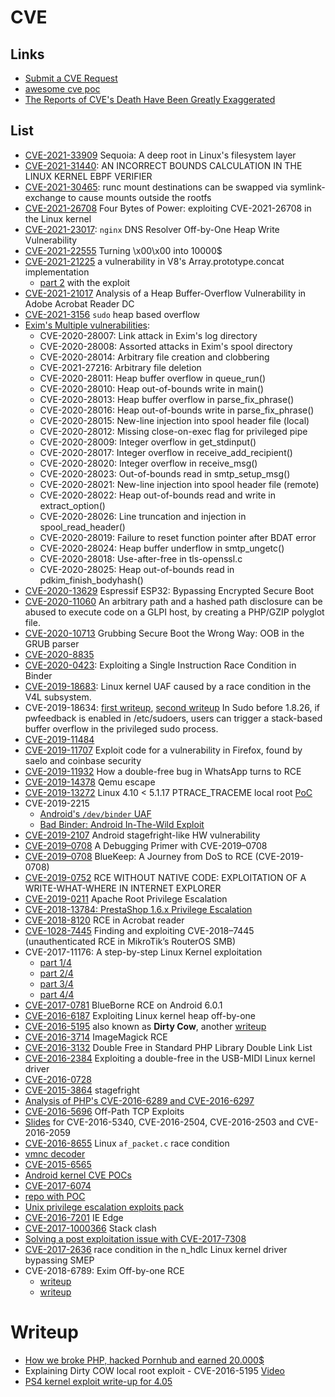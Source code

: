 # CVE

## Links

 - [Submit a CVE Request](https://cveform.mitre.org/)
 - [awesome cve poc](https://github.com/qazbnm456/awesome-cve-poc)
 - [The Reports of CVE's Death Have Been Greatly Exaggerated](https://grsecurity.net/reports_of_cves_death_greatly_exaggerated)

## List

 - [CVE-2021-33909](https://www.qualys.com/2021/07/20/cve-2021-33909/sequoia-local-privilege-escalation-linux.txt) Sequoia: A deep root in Linux's filesystem layer
 - [CVE-2021-31440](https://www.zerodayinitiative.com/blog/2021/5/26/cve-2021-31440-an-incorrect-bounds-calculation-in-the-linux-kernel-ebpf-verifier): AN INCORRECT BOUNDS CALCULATION IN THE LINUX KERNEL EBPF VERIFIER
 - [CVE-2021-30465](http://blog.champtar.fr/runc-symlink-CVE-2021-30465/): runc mount destinations can be swapped via symlink-exchange to cause mounts outside the rootfs
 - [CVE-2021-26708](https://a13xp0p0v.github.io/2021/02/09/CVE-2021-26708.html) Four Bytes of Power: exploiting CVE-2021-26708 in the Linux kernel
 - [CVE-2021-23017](https://x41-dsec.de/lab/advisories/x41-2021-002-nginx-resolver-copy/): ``nginx`` DNS Resolver Off-by-One Heap Write Vulnerability
 - [CVE-2021-22555](https://google.github.io/security-research/pocs/linux/cve-2021-22555/writeup.html) Turning \x00\x00 into 10000$
 - [CVE-2021-21225](https://tiszka.com/blog/CVE_2021_21225.html) a vulnerability in V8's Array.prototype.concat implementation
    - [part 2](https://tiszka.com/blog/CVE_2021_21225_exploit.html) with the exploit
 - [CVE-2021-21017](https://blog.exodusintel.com/2021/06/28/analysis-of-a-heap-buffer-overflow-vulnerability-in-adobe-acrobat-reader-dc/) Analysis of a Heap Buffer-Overflow Vulnerability in Adobe Acrobat Reader DC
 - [CVE-2021-3156](https://www.qualys.com/2021/01/26/cve-2021-3156/baron-samedit-heap-based-overflow-sudo.txt) ``sudo`` heap based overflow
 - [Exim's Multiple vulnerabilities](https://www.qualys.com/2021/05/04/21nails/21nails.txt):
    - CVE-2020-28007: Link attack in Exim's log directory
    - CVE-2020-28008: Assorted attacks in Exim's spool directory
    - CVE-2020-28014: Arbitrary file creation and clobbering
    - CVE-2021-27216: Arbitrary file deletion
    - CVE-2020-28011: Heap buffer overflow in queue_run()
    - CVE-2020-28010: Heap out-of-bounds write in main()
    - CVE-2020-28013: Heap buffer overflow in parse_fix_phrase()
    - CVE-2020-28016: Heap out-of-bounds write in parse_fix_phrase()
    - CVE-2020-28015: New-line injection into spool header file (local)
    - CVE-2020-28012: Missing close-on-exec flag for privileged pipe
    - CVE-2020-28009: Integer overflow in get_stdinput()
    - CVE-2020-28017: Integer overflow in receive_add_recipient()
    - CVE-2020-28020: Integer overflow in receive_msg()
    - CVE-2020-28023: Out-of-bounds read in smtp_setup_msg()
    - CVE-2020-28021: New-line injection into spool header file (remote)
    - CVE-2020-28022: Heap out-of-bounds read and write in extract_option()
    - CVE-2020-28026: Line truncation and injection in spool_read_header()
    - CVE-2020-28019: Failure to reset function pointer after BDAT error
    - CVE-2020-28024: Heap buffer underflow in smtp_ungetc()
    - CVE-2020-28018: Use-after-free in tls-openssl.c
    - CVE-2020-28025: Heap out-of-bounds read in pdkim_finish_bodyhash()
 - [CVE-2020-13629](https://raelize.com/blog/espressif-esp32-bypassing-encrypted-secure-boot-cve-2020-13629/) Espressif ESP32: Bypassing Encrypted Secure Boot
 - [CVE-2020-11060](https://offsec.almond.consulting/playing-with-gzip-rce-in-glpi.html) An arbitrary path and a hashed path disclosure can be abused to execute code on a GLPI host, by creating a PHP/GZIP polyglot file.
 - [CVE-2020-10713](https://capsule8.com/blog/grubbing-secure-boot-the-wrong-way-cve-2020-10713/) Grubbing Secure Boot the Wrong Way: OOB in the GRUB parser
 - [CVE-2020-8835](https://www.thezdi.com/blog/2020/4/8/cve-2020-8835-linux-kernel-privilege-escalation-via-improper-ebpf-program-verification)
 - [CVE-2020-0423](https://www.longterm.io/cve-2020-0423.html): Exploiting a Single Instruction Race Condition in Binder
 - [CVE-2019-18683](https://a13xp0p0v.github.io/2020/02/15/CVE-2019-18683.html): Linux kernel UAF caused by a race condition in the V4L subsystem.
 - CVE-2019-18634: [first writeup](https://www.sudo.ws/alerts/pwfeedback.html), [second writeup](https://iamalsaher.tech/posts/2020-02-08-cve-2019-18634/) In Sudo before 1.8.26, if pwfeedback is enabled in /etc/sudoers, users can trigger a stack-based buffer overflow in the privileged sudo process.
 - [CVE-2019-11484](https://securitylab.github.com/research/ubuntu-whoopsie-CVE-2019-11484)
 - [CVE-2019-11707](https://blog.bi0s.in/2019/08/18/Pwn/Browser-Exploitation/cve-2019-11707-writeup/) Exploit code for a vulnerability in Firefox, found by saelo and coinbase security
 - [CVE-2019-11932](https://awakened1712.github.io/hacking/hacking-whatsapp-gif-rce/) How a double-free bug in WhatsApp turns to RCE
 - [CVE-2019-14378](https://blog.bi0s.in/2019/08/24/Pwn/VM-Escape/2019-07-29-qemu-vm-escape-cve-2019-14378/) Qemu escape
 - [CVE-2019-13272](https://bugs.chromium.org/p/project-zero/issues/detail?id=1903) Linux 4.10 < 5.1.17 PTRACE_TRACEME local root [PoC](https://github.com/bcoles/kernel-exploits/blob/master/CVE-2019-13272/poc.c)
 - CVE-2019-2215
    - [Android's ``/dev/binder`` UAF](https://dayzerosec.com/posts/analyzing-androids-cve-2019-2215-dev-binder-uaf/)
    - [Bad Binder: Android In-The-Wild Exploit](https://googleprojectzero.blogspot.com/2019/11/bad-binder-android-in-wild-exploit.html)
 - [CVE-2019-2107](https://github.com/marcinguy/CVE-2019-2107) Android stagefright-like HW vulnerability
 - [CVE-2019–0708](https://medium.com/@straightblast426/a-debugging-primer-with-cve-2019-0708-ccfa266682f6) A Debugging Primer with CVE-2019–0708
 - [CVE-2019–0708](https://www.malwaretech.com/2019/09/bluekeep-a-journey-from-dos-to-rce-cve-2019-0708.html) BlueKeep: A Journey from DoS to RCE (CVE-2019-0708)
 - [CVE-2019-0752](https://www.zerodayinitiative.com/blog/2019/5/21/rce-without-native-code-exploitation-of-a-write-what-where-in-internet-explorer) RCE WITHOUT NATIVE CODE: EXPLOITATION OF A WRITE-WHAT-WHERE IN INTERNET EXPLORER
 - [CVE-2019-0211](https://cfreal.github.io/carpe-diem-cve-2019-0211-apache-local-root.html) Apache Root Privilege Escalation
 - [CVE-2018-13784: PrestaShop 1.6.x Privilege Escalation](https://www.ambionics.io/blog/prestashop-privilege-escalation)
 - [CVE-2018-8120](https://www.welivesecurity.com/2018/05/15/tale-two-zero-days/) RCE in Acrobat reader
 - [CVE-1028-7445](https://medium.com/@maxi./finding-and-exploiting-cve-2018-7445-f3103f163cc1) Finding and exploiting CVE-2018–7445 (unauthenticated RCE in MikroTik’s RouterOS SMB)
 - CVE-2017-11176:  A step-by-step Linux Kernel exploitation
    - [part 1/4](https://blog.lexfo.fr/cve-2017-11176-linux-kernel-exploitation-part1.html)
    - [part 2/4](https://blog.lexfo.fr/cve-2017-11176-linux-kernel-exploitation-part2.html)
    - [part 3/4](https://blog.lexfo.fr/cve-2017-11176-linux-kernel-exploitation-part3.html)
    - [part 4/4](https://blog.lexfo.fr/cve-2017-11176-linux-kernel-exploitation-part4.html)
 - [CVE-2017-0781](https://jesux.es/exploiting/blueborne-android-6.0.1-english/) BlueBorne RCE on Android 6.0.1
 - [CVE-2016-6187](https://duasynt.com/blog/cve-2016-6187-heap-off-by-one-exploit) Exploiting Linux kernel heap off-by-one
 - [CVE-2016-5195](https://dirtycow.ninja/) also known as **Dirty Cow**, another [writeup](https://chao-tic.github.io/blog/2017/05/24/dirty-cow)
 - [CVE-2016-3714](https://imagetragick.com) ImageMagick RCE
 - [CVE-2016-3132](http://www.libnex.org/blog/doublefreeinstandardphplibrarydoublelinklist) Double Free in Standard PHP Library Double Link List
 - [CVE-2016-2384](https://xairy.github.io/blog/2016/cve-2016-2384) Exploiting a double-free in the USB-MIDI Linux kernel driver
 - [CVE-2016-0728](http://perception-point.io/2016/01/14/analysis-and-exploitation-of-a-linux-kernel-vulnerability-cve-2016-0728/)
 - [CVE-2015-3864](https://www.usenix.org/sites/default/files/conference/protected-files/woot16_slides_drake.pdf) stagefright
 - [Analysis of PHP's CVE-2016-6289 and CVE-2016-6297](https://blog.fortinet.com/2016/08/10/analysis-of-php-s-cve-2016-6289-and-cve-2016-6297)
 - [CVE-2016-5696](http://www.cs.ucr.edu/~zhiyunq/pub/sec16_TCP_pure_offpath.pdf) Off-Path TCP Exploits
 - [Slides](http://gsec.hitb.org/materials/sg2016/D1%20-%20Adam%20Donenfeld%20and%20Yaniv%20Mordekhay%20-%20Stumping%20The%20Mobile%20Chipset.pdf) for CVE-2016-5340, CVE-2016-2504, CVE-2016-2503 and CVE-2016-2059
 - [CVE-2016-8655](http://seclists.org/oss-sec/2016/q4/607) Linux ``af_packet.c`` race condition
 - [vmnc decoder](https://scarybeastsecurity.blogspot.it/2016/12/1day-poc-with-rip-deterministic-linux.html)
 - [CVE-2015-6565](http://www.openwall.com/lists/oss-security/2017/01/26/2)
 - [Android kernel CVE POCs](https://github.com/ScottyBauer/Android_Kernel_CVE_POCs)
 - [CVE-2017-6074](http://seclists.org/oss-sec/2017/q1/471)
 - [repo with POC](https://github.com/xairy/kernel-exploits)
 - [Unix privilege escalation exploits pack](https://github.com/LukaSikic/Unix-Privilege-Escalation-Exploits-Pack)
 - [CVE-2016-7201](https://www.endgame.com/blog/chakra-exploit-and-limitations-modern-mitigation-techniques) IE Edge
 - [CVE-2017-1000366](https://www.qualys.com/research/security-advisories/) Stack clash
 - [Solving a post exploitation issue with CVE-2017-7308](https://www.coresecurity.com/blog/solving-post-exploitation-issue-cve-2017-7308)
 - [CVE-2017-2636](https://a13xp0p0v.github.io/2017/03/24/CVE-2017-2636.html) race condition in the n_hdlc Linux kernel driver bypassing SMEP
 - CVE-2018-6789: Exim Off-by-one RCE
    - [writeup](https://devco.re/blog/2018/03/06/exim-off-by-one-RCE-exploiting-CVE-2018-6789-en/)
    - [writeup](https://medium.com/@straightblast426/my-poc-walk-through-for-cve-2018-6789-2e402e4ff588)

# Writeup

 - [How we broke PHP, hacked Pornhub and earned 20.000$](https://www.evonide.com/how-we-broke-php-hacked-pornhub-and-earned-20000-dollar/)
 - Explaining Dirty COW local root exploit - CVE-2016-5195 [Video](https://www.youtube.com/watch?v=kEsshExn7aE)
 - [PS4 kernel exploit write-up for 4.05](https://github.com/Cryptogenic/Exploit-Writeups/blob/master/PS4/%22NamedObj%22%204.05%20Kernel%20Exploit%20Writeup.md#stage-3---heap-sprayobject-fake)
